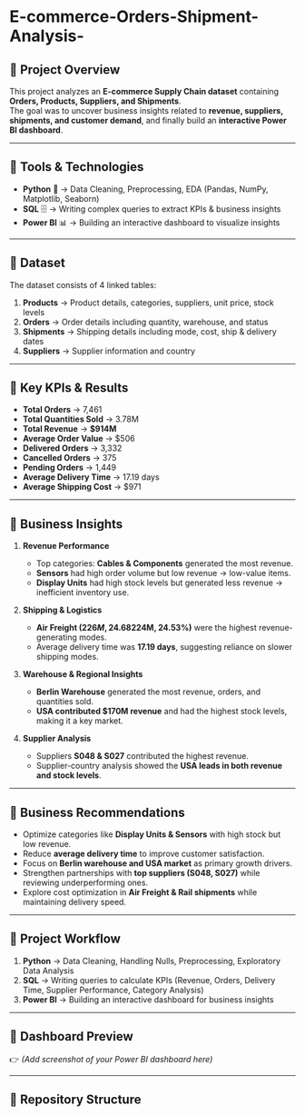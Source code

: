 # E-commerce-Orders-Shipment-Analysis-  

## 🔹 Project Overview  
This project analyzes an **E-commerce Supply Chain dataset** containing **Orders, Products, Suppliers, and Shipments**.  
The goal was to uncover business insights related to **revenue, suppliers, shipments, and customer demand**, and finally build an **interactive Power BI dashboard**.  

---

## 🔹 Tools & Technologies  
- **Python** 🐍 → Data Cleaning, Preprocessing, EDA (Pandas, NumPy, Matplotlib, Seaborn)  
- **SQL** 🗄️ → Writing complex queries to extract KPIs & business insights  
- **Power BI** 📊 → Building an interactive dashboard to visualize insights  

---

## 🔹 Dataset  
The dataset consists of 4 linked tables:  
1. **Products** → Product details, categories, suppliers, unit price, stock levels  
2. **Orders** → Order details including quantity, warehouse, and status  
3. **Shipments** → Shipping details including mode, cost, ship & delivery dates  
4. **Suppliers** → Supplier information and country  

---

## 🔹 Key KPIs & Results  
- **Total Orders** → 7,461  
- **Total Quantities Sold** → 3.78M  
- **Total Revenue** → **$914M**  
- **Average Order Value** → $506  
- **Delivered Orders** → 3,332  
- **Cancelled Orders** → 375  
- **Pending Orders** → 1,449  
- **Average Delivery Time** → 17.19 days  
- **Average Shipping Cost** → $971  

---

## 🔹 Business Insights  
1. **Revenue Performance**  
   - Top categories: **Cables & Components** generated the most revenue.  
   - **Sensors** had high order volume but low revenue → low-value items.  
   - **Display Units** had high stock levels but generated less revenue → inefficient inventory use.  

2. **Shipping & Logistics**  
   - **Air Freight ($226M, 24.68%)** and **Rail ($224M, 24.53%)** were the highest revenue-generating modes.  
   - Average delivery time was **17.19 days**, suggesting reliance on slower shipping modes.  

3. **Warehouse & Regional Insights**  
   - **Berlin Warehouse** generated the most revenue, orders, and quantities sold.  
   - **USA contributed $170M revenue** and had the highest stock levels, making it a key market.  

4. **Supplier Analysis**  
   - Suppliers **S048 & S027** contributed the highest revenue.  
   - Supplier-country analysis showed the **USA leads in both revenue and stock levels**.  

---

## 🔹 Business Recommendations  
- Optimize categories like **Display Units & Sensors** with high stock but low revenue.  
- Reduce **average delivery time** to improve customer satisfaction.  
- Focus on **Berlin warehouse and USA market** as primary growth drivers.  
- Strengthen partnerships with **top suppliers (S048, S027)** while reviewing underperforming ones.  
- Explore cost optimization in **Air Freight & Rail shipments** while maintaining delivery speed.  

---

## 🔹 Project Workflow  
1. **Python** → Data Cleaning, Handling Nulls, Preprocessing, Exploratory Data Analysis  
2. **SQL** → Writing queries to calculate KPIs (Revenue, Orders, Delivery Time, Supplier Performance, Category Analysis)  
3. **Power BI** → Building an interactive dashboard for business insights  

---

## 🔹 Dashboard Preview  
👉 *(Add screenshot of your Power BI dashboard here)*  

---

## 🔹 Repository Structure  

